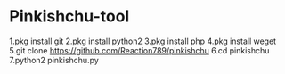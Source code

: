 # Pinkishchu-tool

1.pkg install git
2.pkg install python2
3.pkg install php
4.pkg install weget
5.git clone https://github.com/Reaction789/pinkishchu
6.cd pinkishchu
7.python2 pinkishchu.py
